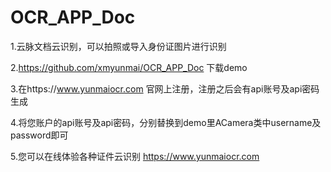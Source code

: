 # OCR_APP_Doc

1.云脉文档云识别，可以拍照或导入身份证图片进行识别

2.https://github.com/xmyunmai/OCR_APP_Doc 下载demo

3.在https://www.yunmaiocr.com 官网上注册，注册之后会有api账号及api密码生成

4.将您账户的api账号及api密码，分别替换到demo里ACamera类中username及password即可

5.您可以在线体验各种证件云识别 https://www.yunmaiocr.com
